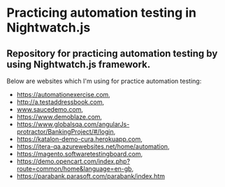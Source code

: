 # Practicing automation testing in Nightwatch.js

## Repository for practicing automation testing by using Nightwatch.js framework.
 Below are websites which I'm using for practice automation testing:

* https://automationexercise.com,
* http://a.testaddressbook.com,
* www.saucedemo.com,
* https://www.demoblaze.com,
* https://www.globalsqa.com/angularJs-protractor/BankingProject/#/login,
* https://katalon-demo-cura.herokuapp.com,
* https://itera-qa.azurewebsites.net/home/automation,
* https://magento.softwaretestingboard.com,
* https://demo.opencart.com/index.php?route=common/home&language=en-gb,
* https://parabank.parasoft.com/parabank/index.htm
